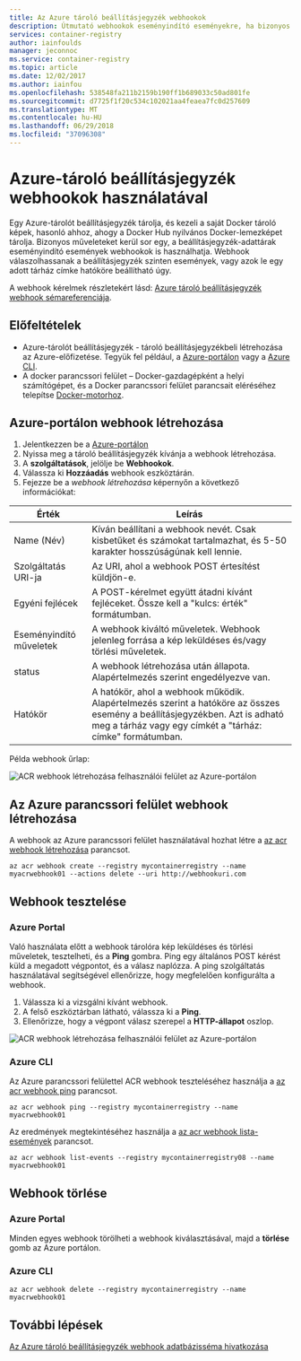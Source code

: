 ```yaml
---
title: Az Azure tároló beállításjegyzék webhookok
description: Útmutató webhookok eseményindító eseményekre, ha bizonyos műveleteket a beállításjegyzék adattárak lép fel.
services: container-registry
author: iainfoulds
manager: jeconnoc
ms.service: container-registry
ms.topic: article
ms.date: 12/02/2017
ms.author: iainfou
ms.openlocfilehash: 538548fa211b2159b190ff1b689033c50ad801fe
ms.sourcegitcommit: d7725f1f20c534c102021aa4feaea7fc0d257609
ms.translationtype: MT
ms.contentlocale: hu-HU
ms.lasthandoff: 06/29/2018
ms.locfileid: "37096308"
---
```

# <a name="using-azure-container-registry-webhooks"></a>Azure-tároló beállításjegyzék webhookok használatával

Egy Azure-tárolót beállításjegyzék tárolja, és kezeli a saját Docker tároló képek, hasonló ahhoz, ahogy a Docker Hub nyilvános Docker-lemezképet tárolja. Bizonyos műveleteket kerül sor egy, a beállításjegyzék-adattárak eseményindító események webhookok is használhatja. Webhook válaszolhassanak a beállításjegyzék szinten események, vagy azok le egy adott tárház címke hatóköre beállítható úgy.

A webhook kérelmek részletekért lásd: [Azure tároló beállításjegyzék webhook sémareferenciája](container-registry-webhook-reference.md).

## <a name="prerequisites"></a>Előfeltételek

* Azure-tárolót beállításjegyzék - tároló beállításjegyzékbeli létrehozása az Azure-előfizetése. Tegyük fel például, a [Azure-portálon](container-registry-get-started-portal.md) vagy a [Azure CLI](container-registry-get-started-azure-cli.md).
* A docker parancssori felület – Docker-gazdagépként a helyi számítógépet, és a Docker parancssori felület parancsait eléréséhez telepítse [Docker-motorhoz](https://docs.docker.com/engine/installation/).

## <a name="create-webhook-azure-portal"></a>Azure-portálon webhook létrehozása

1. Jelentkezzen be a [Azure-portálon](https://portal.azure.com)
1. Nyissa meg a tároló beállításjegyzék kívánja a webhook létrehozása.
1. A **szolgáltatások**, jelölje be **Webhookok**.
1. Válassza ki **Hozzáadás** webhook eszköztárán.
1. Fejezze be a *webhook létrehozása* képernyőn a következő információkat:

| Érték | Leírás |
|---|---|
| Name (Név) | Kíván beállítani a webhook nevét. Csak kisbetűket és számokat tartalmazhat, és 5-50 karakter hosszúságúnak kell lennie. |
| Szolgáltatás URI-ja | Az URI, ahol a webhook POST értesítést küldjön-e. |
| Egyéni fejlécek | A POST-kérelmet együtt átadni kívánt fejléceket. Össze kell a "kulcs: érték" formátumban. |
| Eseményindító műveletek | A webhook kiváltó műveletek. Webhook jelenleg forrása a kép leküldéses és/vagy törlési műveletek. |
| status | A webhook létrehozása után állapota. Alapértelmezés szerint engedélyezve van. |
| Hatókör | A hatókör, ahol a webhook működik. Alapértelmezés szerint a hatóköre az összes esemény a beállításjegyzékben. Azt is adható meg a tárház vagy egy címkét a "tárház: címke" formátumban. |

Példa webhook űrlap:

![ACR webhook létrehozása felhasználói felület az Azure-portálon](./media/container-registry-webhook/webhook.png)

## <a name="create-webhook-azure-cli"></a>Az Azure parancssori felület webhook létrehozása

A webhook az Azure parancssori felület használatával hozhat létre a [az acr webhook létrehozása](/cli/azure/acr/webhook#az_acr_webhook_create) parancsot.

```azurecli-interactive
az acr webhook create --registry mycontainerregistry --name myacrwebhook01 --actions delete --uri http://webhookuri.com
```

## <a name="test-webhook"></a>Webhook tesztelése

### <a name="azure-portal"></a>Azure Portal

Való használata előtt a webhook tárolóra kép leküldéses és törlési műveletek, tesztelheti, és a **Ping** gombra. Ping egy általános POST kérést küld a megadott végpontot, és a válasz naplózza. A ping szolgáltatás használatával segítségével ellenőrizze, hogy megfelelően konfigurálta a webhook.

1. Válassza ki a vizsgálni kívánt webhook.
2. A felső eszköztárban látható, válassza ki a **Ping**.
3. Ellenőrizze, hogy a végpont válasz szerepel a **HTTP-állapot** oszlop.

![ACR webhook létrehozása felhasználói felület az Azure-portálon](./media/container-registry-webhook/webhook-02.png)

### <a name="azure-cli"></a>Azure CLI

Az Azure parancssori felülettel ACR webhook teszteléséhez használja a [az acr webhook ping](/cli/azure/acr/webhook#az_acr_webhook_ping) parancsot.

```azurecli-interactive
az acr webhook ping --registry mycontainerregistry --name myacrwebhook01
```

Az eredmények megtekintéséhez használja a [az acr webhook lista-események](/cli/azure/acr/webhook#list-events) parancsot.

```azurecli-interactive
az acr webhook list-events --registry mycontainerregistry08 --name myacrwebhook01
```

## <a name="delete-webhook"></a>Webhook törlése

### <a name="azure-portal"></a>Azure Portal

Minden egyes webhook törölheti a webhook kiválasztásával, majd a **törlése** gomb az Azure portálon.

### <a name="azure-cli"></a>Azure CLI

```azurecli-interactive
az acr webhook delete --registry mycontainerregistry --name myacrwebhook01
```

## <a name="next-steps"></a>További lépések

[Az Azure tároló beállításjegyzék webhook adatbázisséma hivatkozása](container-registry-webhook-reference.md)